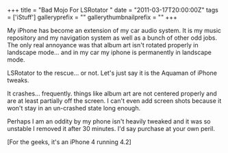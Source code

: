 +++
title = "Bad Mojo For LSRotator "
date = "2011-03-17T20:00:00Z"
tags = ['iStuff']
galleryprefix = ""
gallerythumbnailprefix = ""
+++

My iPhone has become an extension of my car audio system. It is my music
repository and my navigation system as well as a bunch of other odd jobs. 
The only real annoyance was that album art isn't rotated properly in landscape
mode... and in my car my iphone is permanently in landscape mode.

LSRotator to the rescue... or not. Let's just say it is the Aquaman of
iPhone tweaks.

It crashes... frequently. things like album art are not centered properly
and are at least partially off the screen. I can't even add screen shots
because it won't stay in an un-crashed state long enough.

Perhaps I am an oddity by my phone isn't heavily tweaked and it was so
unstable I removed it after 30 minutes. I'd say purchase at your own peril.

[For the geeks, it's an iPhone 4 running 4.2]

